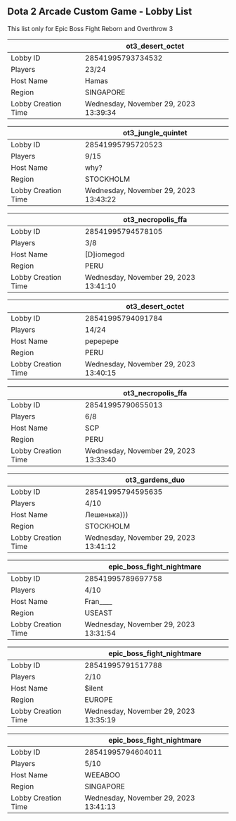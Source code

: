 ## Dota 2 Arcade Custom Game - Lobby List

This list only for Epic Boss Fight Reborn and Overthrow 3

|  | ot3_desert_octet |
| ------ | ------ |
| Lobby ID | 28541995793734532 |
| Players | 23/24 |
| Host Name | Hamas |
| Region | SINGAPORE |
| Lobby Creation Time | Wednesday, November 29, 2023 13:39:34 |


|  | ot3_jungle_quintet |
| ------ | ------ |
| Lobby ID | 28541995795720523 |
| Players | 9/15 |
| Host Name | why? |
| Region | STOCKHOLM |
| Lobby Creation Time | Wednesday, November 29, 2023 13:43:22 |


|  | ot3_necropolis_ffa |
| ------ | ------ |
| Lobby ID | 28541995794578105 |
| Players | 3/8 |
| Host Name | [D]iomegod |
| Region | PERU |
| Lobby Creation Time | Wednesday, November 29, 2023 13:41:10 |


|  | ot3_desert_octet |
| ------ | ------ |
| Lobby ID | 28541995794091784 |
| Players | 14/24 |
| Host Name | pepepepe |
| Region | PERU |
| Lobby Creation Time | Wednesday, November 29, 2023 13:40:15 |


|  | ot3_necropolis_ffa |
| ------ | ------ |
| Lobby ID | 28541995790655013 |
| Players | 6/8 |
| Host Name | SCP |
| Region | PERU |
| Lobby Creation Time | Wednesday, November 29, 2023 13:33:40 |


|  | ot3_gardens_duo |
| ------ | ------ |
| Lobby ID | 28541995794595635 |
| Players | 4/10 |
| Host Name | Лешенька))) |
| Region | STOCKHOLM |
| Lobby Creation Time | Wednesday, November 29, 2023 13:41:12 |


|  | epic_boss_fight_nightmare |
| ------ | ------ |
| Lobby ID | 28541995789697758 |
| Players | 4/10 |
| Host Name | Fran____ |
| Region | USEAST |
| Lobby Creation Time | Wednesday, November 29, 2023 13:31:54 |


|  | epic_boss_fight_nightmare |
| ------ | ------ |
| Lobby ID | 28541995791517788 |
| Players | 2/10 |
| Host Name | $ilent |
| Region | EUROPE |
| Lobby Creation Time | Wednesday, November 29, 2023 13:35:19 |


|  | epic_boss_fight_nightmare |
| ------ | ------ |
| Lobby ID | 28541995794604011 |
| Players | 5/10 |
| Host Name | WEEABOO |
| Region | SINGAPORE |
| Lobby Creation Time | Wednesday, November 29, 2023 13:41:13 |


